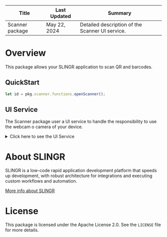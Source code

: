 <table class="table" style="margin-top: 10px">
    <thead>
    <tr>
        <th>Title</th>
        <th>Last Updated</th>
        <th>Summary</th>
    </tr>
    </thead>
    <tbody>
    <tr>
        <td>Scanner package</td>
        <td>May 22, 2024</td>
        <td>Detailed description of the Scanner UI service.</td>
    </tr>
    </tbody>
</table>

# Overview

This package allows your SLINGR application to scan QR and barcodes.

## QuickStart

```js
let id = pkg.scanner.functions.openScanner();
```

## UI Service

The Scanner package user a UI service to handle the responsibility to use the webcam o camera of your device.
<details>
    <summary>Click here to see the UI Service</summary>

<br>

### OAuth UI Service

The Scanner UI Service uses the cdn of `zbar-wasm` and `barcode-detector-polyfill` 

</details>

# About SLINGR

SLINGR is a low-code rapid application development platform that speeds up development, 
with robust architecture for integrations and executing custom workflows and automation.

[More info about SLINGR](https://slingr.io)

# License

This package is licensed under the Apache License 2.0. See the `LICENSE` file for more details.
